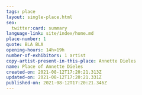 ```yaml
---
tags: place
layout: single-place.html
seo:
  twitter:card: summary
language-link: site/index/home.md
place-number: 1
quote: BLA BLA
opening-hours: 14h>19h
number-of-exhibitors: 1 artist
copy-artist-present-in-this-place: Annette Dieles
name: Place of Annette Dieles
created-on: 2021-08-12T17:20:21.313Z
updated-on: 2021-08-12T17:20:21.331Z
published-on: 2021-08-12T17:20:21.346Z
---
```

